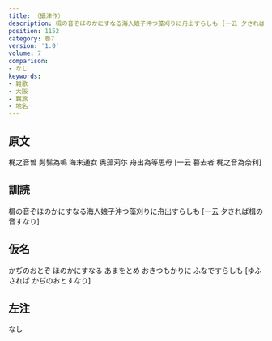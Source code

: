 ```yaml
---
title: （攝津作）
description: 楫の音ぞほのかにすなる海人娘子沖つ藻刈りに舟出すらしも [一云 夕されば楫の音すなり]
position: 1152
category: 巻7
version: '1.0'
volume: 7
comparison:
- なし
keywords:
- 雑歌
- 大阪
- 羈旅
- 地名
---
```


## 原文

梶之音曽 髣髴為鳴 海末通女 奥藻苅尓 舟出為等思母 [一云 暮去者 梶之音為奈利]

## 訓読

楫の音ぞほのかにすなる海人娘子沖つ藻刈りに舟出すらしも [一云 夕されば楫の音すなり]

## 仮名

かぢのおとぞ ほのかにすなる あまをとめ おきつもかりに ふなですらしも [ゆふされば かぢのおとすなり]

## 左注

なし
